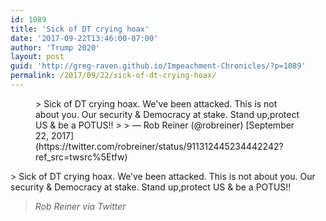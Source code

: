 ```yaml
---
id: 1089
title: 'Sick of DT crying hoax'
date: '2017-09-22T13:46:00-07:00'
author: 'Trump 2020'
layout: post
guid: 'http://greg-raven.github.io/Impeachment-Chronicles/?p=1089'
permalink: /2017/09/22/sick-of-dt-crying-hoax/
---
```


<figure class="wp-block-embed is-type-rich is-provider-twitter wp-block-embed-twitter"><div class="wp-block-embed__wrapper">> Sick of DT crying hoax. We've been attacked. This is not about you. Our security &amp; Democracy at stake. Stand up,protect US &amp; be a POTUS!!
> 
> — Rob Reiner (@robreiner) [September 22, 2017](https://twitter.com/robreiner/status/911312445234442242?ref_src=twsrc%5Etfw)

<script async="" charset="utf-8" src="https://platform.twitter.com/widgets.js"></script></div></figure>> Sick of DT crying hoax. We’ve been attacked. This is not about you. Our security &amp; Democracy at stake. Stand up,protect US &amp; be a POTUS!!
> 
> <cite>Rob Reiner via Twitter</cite>